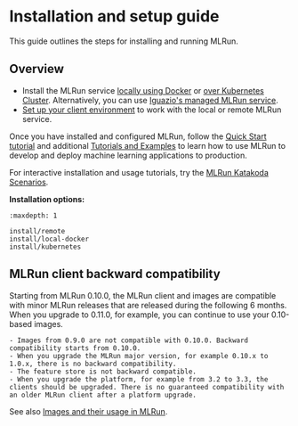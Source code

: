 # Installation and setup guide <!-- omit in toc -->

This guide outlines the steps for installing and running MLRun. 

## Overview

- Install the MLRun service [locally using Docker](https://docs.mlrun.org/en/latest/install/local-docker.html) or [over Kubernetes Cluster](https://docs.mlrun.org/en/latest/install/kubernetes.html). Alternatively, you can use [Iguazio's managed MLRun service](https://www.iguazio.com/docs/latest-release/).
- [Set up your client environment](https://docs.mlrun.org/en/latest/install/remote.html) to work with the local or remote MLRun service.

Once you have installed and configured MLRun, follow the [Quick Start tutorial](https://docs.mlrun.org/en/latest/tutorial/01-mlrun-basics.html) and additional [Tutorials and Examples](https://docs.mlrun.org/en/latest/tutorial/index.html) to learn how to use MLRun to develop and deploy machine 
learning applications to production.

For interactive installation and usage tutorials, try the [MLRun Katakoda Scenarios](https://www.katacoda.com/mlrun).

**Installation options:**
```{toctree}
:maxdepth: 1

install/remote
install/local-docker
install/kubernetes
```

<a id="MLRun-client-backward-compatibility"></a>
## MLRun client backward compatibility  

Starting from MLRun 0.10.0, the MLRun client and images are compatible with minor MLRun releases that are released during the following 6 months. When you upgrade to 0.11.0, for example, you can continue to use your 0.10-based images. 

```{admonition} Important
- Images from 0.9.0 are not compatible with 0.10.0. Backward compatibility starts from 0.10.0. 
- When you upgrade the MLRun major version, for example 0.10.x to 1.0.x, there is no backward compatibility. 
- The feature store is not backward compatible. 
- When you upgrade the platform, for example from 3.2 to 3.3, the clients should be upgraded. There is no guaranteed compatibility with an older MLRun client after a platform upgrade. 
```

See also [Images and their usage in MLRun](https://docs.mlrun.org/en/latest/runtimes/images.html#mlrun-images-and-how-to-build-them).